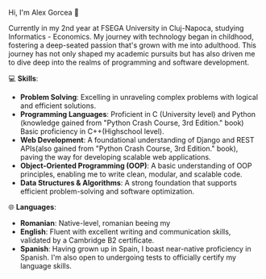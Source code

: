Hi, I'm Alex Gorcea 👋

Currently in my 2nd year at FSEGA University in Cluj-Napoca, studying Informatics - Economics.
My journey with technology began in childhood, fostering a deep-seated passion that's grown with me into adulthood.
This journey has not only shaped my academic pursuits but has also driven me to dive deep into the realms of programming and software development.

💻 **Skills**:
- **Problem Solving**: Excelling in unraveling complex problems with logical and efficient solutions.
- **Programming Languages**: Proficient in C (University level) and Python (knowledge gained from "Python Crash Course, 3rd Edition." book) Basic proficiency in C++(Highschool level).
- **Web Development**: A foundational understanding of Django and REST APIs(also gained from "Python Crash Course, 3rd Edition." book), paving the way for developing scalable web applications.
- **Object-Oriented Programming (OOP)**: A basic understanding of OOP principles, enabling me to write clean, modular, and scalable code.
- **Data Structures & Algorithms**: A strong foundation that supports efficient problem-solving and software optimization.
  
🌐 **Languages**:
- **Romanian**: Native-level, romanian beeing my
- **English**: Fluent with excellent writing and communication skills, validated by a Cambridge B2 certificate.
- **Spanish**: Having grown up in Spain, I boast near-native proficiency in Spanish. I'm also open to undergoing tests to officially certify my language skills.


